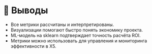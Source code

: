 # 📘 Выводы

- Все метрики рассчитаны и интерпретированы.
- Визуализации помогают быстро понять экономику проекта.
- ML-модель на sklearn подтверждает точность расчёта ROI.
- Метрики можно использовать для управления и мониторинга эффективности в X5.